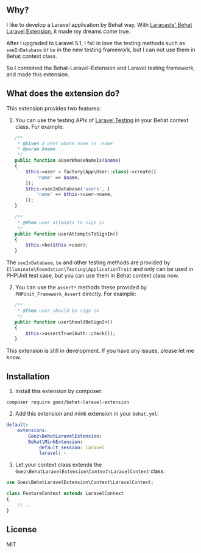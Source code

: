 ## Why?

I like to develop a Laravel application by Behat way. With [Laracasts' Behat Laravel Extension](https://github.com/laracasts/Behat-Laravel-Extension), it made my dreams come true.

After I upgraded to Laravel 5.1, I fall in love the testing methods such as `seeInDatabase` or `be` in the new testing framework, but I can not use them in Behat context class.

So I combined the Behat-Laravel-Extension and Laravel testing framework, and made this extension.

## What does the extension do?

This extension provides two features:

1. You can use the testing APIs of [Laravel Testing](laravel.com/docs/5.1/testing) in your Behat context class. For example:

 ```php
    /**
     * @Given a user whose name is :name
     * @param $name
     */
    public function aUserWhoseNameIs($name)
    {
        $this->user = factory(App\User::class)->create([
            'name' => $name,
        ]);
        $this->seeInDatabase('users', [
            'name' => $this->user->name,
        ]);
    }

    /**
     * @When user attempts to sign in
     */
    public function userAttemptsToSignIn()
    {
        $this->be($this->user);
    }
 ```

 The `seeInDatabase`, `be` and other testing methods are provided by `Illuminate\Foundation\Testing\ApplicationTrait` and only can be used in PHPUnit test case, but you can use them in Behat context class now.

2. You can use the `assert*` methods these provided by `PHPUnit_Framework_Assert` directly. For example:

 ```php
    /**
     * @Then user should be sign in
     */
    public function userShouldBeSignIn()
    {
        $this->assertTrue(Auth::check());
    }
 ```

This extension is still in development. If you have any issues, please let me know.

## Installation

1. Install this extension by composer:

 ```
 composer require goez/behat-laravel-extension
 ```

2. Add this extension and mink extension in your `behat.yml`:

 ```yaml
 default:
     extensions:
         Goez\BehatLaravelExtension:
         Behat\MinkExtension:
             default_session: laravel
             laravel: ~
 ```

3. Let your context class extends the `Goez\BehatLaravelExtension\Context\LaravelContext` class:

 ```php
 use Goez\BehatLaravelExtension\Context\LaravelContext;

 class FeatureContext extends LaravelContext
 {
     // ...
 }
 ```

## License

MIT